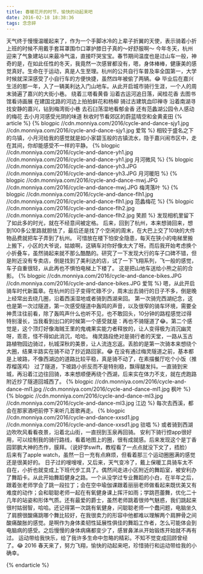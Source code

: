 ```yaml
---
title: 春暖花开的时节，愉快的动起来吧
date: 2016-02-18 18:38:36
tags: 念念碎
---
```

天气终于慢慢温暖起来了，作为一个手脚冰冷的上辈子折翼的天使，表示骑着小折上班的时候不用戴手套耳罩围巾口罩护膝日子真的～好舒服啊～
今年冬天，杭州迎来了气象建站以来最冷气温，直接吓哭宝宝。春节期间温度也是过山车一般，神奇的是，在如此任性的冬天，我竟然一次感冒都没有，嗯，身体棒棒，健康美的感觉真好。生命在于运动，真是人生至理。杭州的公共自行车普及率全国第一，大学时候就深深感受了小自行车的方便快捷，虽然四年被偷了两辆。😂
毕业后在嘉兴生活的那一年，入了一辆美利达入门山地车。从此开启城市骑行生涯，一个人的周末骑遍了嘉兴的大街小巷。
绕着三塔看黄昏
沿着古运河追日落，闻桂花香
去图书馆看诗画展
在建国北路的河边上拍拍鲜花和杨柳
骑过古建筑血印禅寺
沿着南湖寻找安静的嘉兴，钻到梅湾街小巷
去石臼荡湿地看郁金香
还有范蠡湖公园令人感动的梅花
去小月河感受光阴的味道
秋收时节看郊区的蔚蓝晴空和金黄麦田
{% article %}
{% blogpic //cdn.monniya.com/2016/cycle-and-dance-sjy1.jpg //cdn.monniya.com/2016/cycle-and-dance-sjy1.jpg 爱驾 %}
相较于盛名之下的乌镇，小月河给我的感觉就是如小家碧玉般的古镇流水，隐于嘉兴闹市区中，走在其间，你却能感受不一样的平静。
{% blogpic //cdn.monniya.com/2016/cycle-and-dance-yh1.jpg //cdn.monniya.com/2016/cycle-and-dance-yh1.jpg 月河微风 %}
{% blogpic //cdn.monniya.com/2016/cycle-and-dance-yh3.JPG //cdn.monniya.com/2016/cycle-and-dance-yh3.JPG 月河暖阳 %}
{% blogpic //cdn.monniya.com/2016/cycle-and-dance-mwj.JPG //cdn.monniya.com/2016/cycle-and-dance-mwj.JPG 梅湾落叶 %}
{% blogpic //cdn.monniya.com/2016/cycle-and-dance-flh1.jpg //cdn.monniya.com/2016/cycle-and-dance-flh1.jpg 范蠡梅花 %}
{% blogpic //cdn.monniya.com/2016/cycle-and-dance-flh2.jpg //cdn.monniya.com/2016/cycle-and-dance-flh2.jpg 笑颜 %}
发现相机里留下了如此多的时光，就在不经意间被定格。
后来，回到了杭州，本来想骑回来，想到100多公里路就胆怯了，最后还是找了个空闲的周末，在大巴上交了10块的大件物品费就把车子弄到了杭州。
可惜放在楼下怕安全隐患，每天在狭小的电梯里搬上搬下，小区的大爷说，姑娘啊，这辆车对你好像太大了呀。而后我开始考虑换个小折叠车，虽然骑起来就不那么酷酷的。研究了一下发现大行的车子口碑不错，但是附近没有专卖店，倒是找到了美利达的店，试了一下飞翔系列，飞一般的感觉，车子自重很轻，从此再也不惧怕电梯上下楼了。
这是把山地车送给小熊之前的合影。
{% blogpic //cdn.monniya.com/2016/cycle-and-dance-bikes.JPG //cdn.monniya.com/2016/cycle-and-dance-bikes.JPG 爱驾 %}
嗯，从此开启骑车时代新篇章。在杭州的日子变得忙碌不少，周末出去骑行的日子不多，倒是晚上经常出去绕几圈，沿着西溪湿地或者骑到西湖来回。
第一次骑完西湖纪念，这也是第一次过隧道，第一次感受隧道中轰鸣的声音，以及很窄的骑车环境，需要全神贯注往前看，除了轰鸣声什么也听不见，也不敢回头，10分钟的路程感觉过得特别漫长，当我看到出口的时候第一个感受就是：再也不骑隧道了😂。第二个感觉是，这个顶灯好像海贼王里的鬼魂果实能力者释放的，让人变得极为消沉幽灵呀，乖乖，怪不得如此消沉，哈哈。
梅灵路段绝对是骑行者的天堂，一路从玉古路植物园边骑过，杭城深秋的美景，让人流连忘返。丢脸的是第一次骑本来想绕个大圈，结果半路实在骑不动了抄近路回家。😂
在没有通过梅灵隧道之前，基本都是上坡路，不像西湖边的道路比较平稳，真是骑不动了，在素描餐厅吃个小饭（推荐榴莲鸡）
过了隧道，下坡路小折反而不是特别稳，飘得腿发抖。一直骑到宋城，再沿着江边往回骑，本来想顺便再绕个西湖，后来实在体力不支，就在虎跑路附近抄了隧道回城西了。
{% blogpic //cdn.monniya.com/2016/cycle-and-dance-ml1.jpg //cdn.monniya.com/2016/cycle-and-dance-ml1.jpg 枫叶 %}
{% blogpic //cdn.monniya.com/2016/cycle-and-dance-ml3.jpg //cdn.monniya.com/2016/cycle-and-dance-ml3.jpg 江边 %}
每次去西溪，都会在那家酒吧前停下来听几首歌再走。
{% blogpic //cdn.monniya.com/2016/cycle-and-dance-xxsd1.jpg //cdn.monniya.com/2016/cycle-and-dance-xxsd1.jpg 驻唱 %}
或者骑到西湖边吹吹风看看夜景，沿着北山街，一直拐到玉泉再回骑。
安利下骑行控app很好用，可以绘制我的骑行路线，看着地图上的圈，很有成就感。后来发现这个是丁香园郭鹏大神的杰作，膜拜。（说好学swift，教程看了一点点就没下文了，捂脸）
后来有了apple watch，虽然一日一充有点麻烦，但看着那三个运动圈圈满的感觉还是很美好的。
日子过的嗖嗖嗖，又后来，天气变冷了，戴上保暖工具骑车太不自在，小折也就变成上下班代步工具了。偶然间走进小区附近的舞蹈室，被安利办了舞蹈卡。从此开始舞蹈健身之路。一个从没学过专业舞蹈的小白，在半年之后，跟着张老师学会了跳一段拉丁；会在空中瑜伽课跟着丽丽老师做看起来既优美又有难度的动作；会和聪聪老师一起在有氧健身课上挥汗如雨；学跳芭蕾舞，优化二十几年的站姿和形体气质。还有最爱的爵士，虽然老师跳着很帅气魅惑，我们跳起来很村姑弱智，哈哈。还记得第一次跳有氧健身，问聪聪老师一个蠢问题，电脑坐久了肩膀很酸痛跳哪个舞比较好，在我很卖力的形容中他都难以理解两个肩胛骨之间酸痛酸胀的感觉。是啊作为身体柔韧性延展性俱佳的舞蹈工作者，怎么可能体会到电脑病的感受。之后慢慢的身体病痛都变少了，感冒鼻涕从开始锻炼开始就不再有过。
运动带给我快乐，给了我许多生命中忽略的精彩。不知不觉变成回顾曾经了。😂
2016 春天来了，努力飞翔，愉快的动起来吧，珍惜骑行和运动带给我的小确幸。

{% endarticle %}
